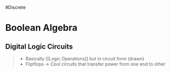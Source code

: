 #Discrete 
# Boolean Algebra
## Digital Logic Circuits
>- Basically [[Logic Operations]] but in circuit form (drawn)
>- Flipflops $\rightarrow$ Cool circuits that transfer power from one end to other
> 